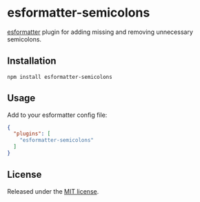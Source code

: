 # esformatter-semicolons

[esformatter][esformatter] plugin for adding missing and removing unnecessary semicolons.

## Installation

```
npm install esformatter-semicolons
```

## Usage

Add to your esformatter config file:

```json
{
  "plugins": [
    "esformatter-semicolons"
  ]
}
```

## License

Released under the [MIT license][license].

[esformatter]:https://github.com/millermedeiros/esformatter
[license]:https://raw.github.com/bulyshko/esformatter-semicolons/master/LICENSE
